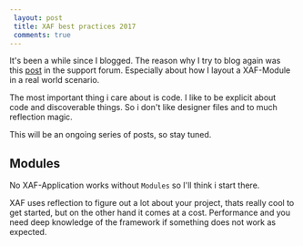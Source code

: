 ```yaml
---
 layout: post 
 title: XAF best practices 2017
 comments: true
---
```


It's been a while since I blogged. The reason why I try to blog again was this [post](https://www.devexpress.com/Support/Center/Question/Details/T148978/how-to-measure-and-improve-the-application-s-performance#comment-22ceb33d-dc7c-439b-af68-fade58081a11) in the support forum. Especially about how I layout a XAF-Module in a real world scenario.

The most important thing i care about is code. I like to be explicit about code and discoverable things. So i don't like designer files and to much reflection magic.

This will be an ongoing series of posts, so stay tuned.

## Modules

No XAF-Application works without `Modules` so I'll think i start there.

XAF uses reflection to figure out a lot about your project, thats really cool to get started, but on the other hand it comes at a cost.
Performance and you need deep knowledge of the framework if something does not work as expected.

